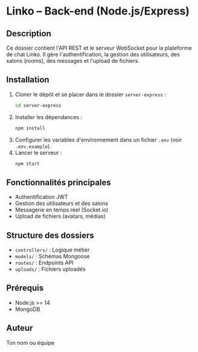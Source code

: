# Linko – Back-end (Node.js/Express)

## Description
Ce dossier contient l'API REST et le serveur WebSocket pour la plateforme de chat Linko. Il gère l'authentification, la gestion des utilisateurs, des salons (rooms), des messages et l'upload de fichiers.

## Installation

1. Cloner le dépôt et se placer dans le dossier `server-express` :
   ```bash
   cd server-express
   ```
2. Installer les dépendances :
   ```bash
   npm install
   ```
3. Configurer les variables d'environnement dans un fichier `.env` (voir `.env.example`).
4. Lancer le serveur :
   ```bash
   npm start
   ```

## Fonctionnalités principales
- Authentification JWT
- Gestion des utilisateurs et des salons
- Messagerie en temps réel (Socket.io)
- Upload de fichiers (avatars, médias)

## Structure des dossiers
- `controllers/` : Logique métier
- `models/` : Schémas Mongoose
- `routes/` : Endpoints API
- `uploads/` : Fichiers uploadés

## Prérequis
- Node.js >= 14
- MongoDB

## Auteur
Ton nom ou équipe
